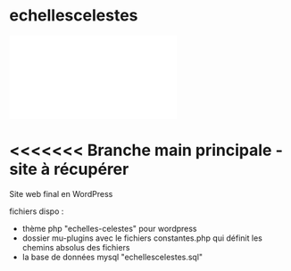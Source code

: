 # echellescelestes


![Cliquez ici pour accéder au site vitrine ](front-page.html)

<<<<<<<
Branche main principale - site à récupérer
=======
Site web final en WordPress

fichiers dispo :
- thème php "echelles-celestes" pour wordpress
- dossier mu-plugins avec le fichiers constantes.php qui définit les chemins absolus des fichiers
- la base de données mysql "echellescelestes.sql"
>>>>>>> 
